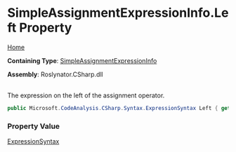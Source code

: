 # SimpleAssignmentExpressionInfo\.Left Property

[Home](../../../../../README.md)

**Containing Type**: [SimpleAssignmentExpressionInfo](../README.md)

**Assembly**: Roslynator\.CSharp\.dll

\
The expression on the left of the assignment operator\.

```csharp
public Microsoft.CodeAnalysis.CSharp.Syntax.ExpressionSyntax Left { get; }
```

### Property Value

[ExpressionSyntax](https://docs.microsoft.com/en-us/dotnet/api/microsoft.codeanalysis.csharp.syntax.expressionsyntax)

